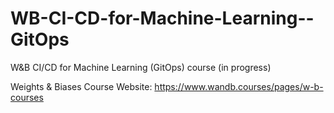 # WB-CI-CD-for-Machine-Learning--GitOps
W&B CI/CD for Machine Learning (GitOps) course (in progress)

Weights & Biases Course Website: https://www.wandb.courses/pages/w-b-courses
